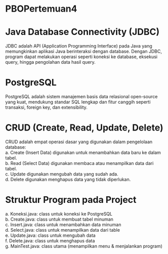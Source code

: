 # PBOPertemuan4
# Java Database Connectivity (JDBC)
JDBC adalah API (Application Programming Interface) pada Java yang memungkinkan aplikasi Java berinteraksi dengan database. Dengan JDBC, program dapat melakukan operasi seperti koneksi ke database, eksekusi query, hingga pengolahan data hasil query.
# PostgreSQL 
PostgreSQL adalah sistem manajemen basis data relasional open-source yang kuat, mendukung standar SQL lengkap dan fitur canggih seperti transaksi, foreign key, dan extensibility.
# CRUD (Create, Read, Update, Delete)
CRUD adalah empat operasi dasar yang digunakan dalam pengelolaan database:  
a.	Create (Insert Data) digunakan untuk menambahkan data baru ke dalam tabel.  
b.	Read (Select Data) digunakan membaca atau menampilkan data dari tabel.  
c.	Update digunakan  mengubah data yang sudah ada.  
d.	Delete digunakan menghapus data yang tidak diperlukan.  
# Struktur Program pada Project
a.	Koneksi.java: class untuk koneksi ke PostgreSQL  
b.	Create.java: class untuk membuat tabel minuman   
c.	Insert.java: class untuk menambahkan data minuman  
d.	Select.java: class untuk menampilkan data dari table  
e.	Update.java: class untuk mengubah data  
f.	Delete.java: class untuk menghapus data  
g.	MainTest.java: class utama (menampilkan menu & menjalankan program)  


